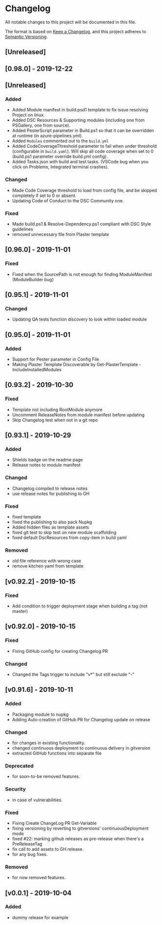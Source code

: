 # Changelog

All notable changes to this project will be documented in this file.

The format is based on [Keep a Changelog](https://keepachangelog.com/en/1.0.0/),
and this project adheres to [Semantic Versioning](https://semver.org/spec/v2.0.0.html).

## [Unreleased]

## [0.98.0] - 2019-12-22
## [Unreleased]

### Added

- Added Module manifest in build.psd1 template to fix issue resolving Project on linux.
- Added DSC Resources & Supporting modules (including one from PSGallery, one from source).
- Added PesterScript parameter in Build.ps1 so that it can be overridden at runtime (in azure-pipelines.yml).
- Added `Modules` commented out to the `build.yml`
- Added CodeCoverageThreshold parameter to fail when under threshold
  (configurable in `build.yaml`). Will skip all code coverage when set to 0
  (build.ps1 parameter override build.yml config).
- Added Tasks.json with build and test tasks.
  (VSCode bug when you click on Problems, Integrated terminal crashes).

### Changed

- Made Code Coverage threshold to load from config file, and be skipped completely if set to 0 or absent.
- Updating Code of Conduct to the DSC Community one.

### Fixed

- Made build.ps1 & Resolve-Dependency.ps1 compliant with DSC Style guidelines
- removed unnecessary file from Plaster template

## [0.96.0] - 2019-11-01

### Fixed

- Fixed when the SourcePath is not enough for finding ModuleManifest (ModuleBuilder bug)

## [0.95.1] - 2019-11-01

### Changed

- Updating QA tests function discovery to look within loaded module

## [0.95.0] - 2019-11-01

### Added

- Support for Pester parameter in Config File
- Making Plaster Template Discoverable by Get-PlasterTemplate -IncludeInstalledModules

## [0.93.2] - 2019-10-30

### Fixed

- Template not including RootModule anymore
- Uncomment ReleaseNotes from module manifest before updating
- Skip Changelog test when not in a git repo

## [0.93.1] - 2019-10-29

### Added

- Shields badge on the readme page
- Release notes to module manifest

### Changed

- Changelog compiled to release notes
- use release notes for publishing to GH

### Fixed

- fixed template
- fixed the publishing to also pack Nupkg
- Added hidden files as template assets
- fixed git test to skip test on new module scaffolding
- fixed default DscResources from copy-item in build yaml

### Removed

- old file reference with wrong case
- remove kitchen yaml from template

## [v0.92.2] - 2019-10-15

### Fixed

- Add condition to trigger deployment stage when building a tag (not master)

## [v0.92.0] - 2019-10-15

### Fixed

- Fixing GitHub config for creating Changelog PR

### Changed

- Changed the Tags trigger to include "v*" but still exclude "*-*"

## [v0.91.6] - 2019-10-11

### Added

- Packaging module to nupkg
- Adding Auto-creation of GitHub PR for Changelog update on release

### Changed

- for changes in existing functionality.
- changed continuous deployment to continuous delivery in gitversion
- extracted GitHub functions into separate file

### Deprecated

- for soon-to-be removed features.

### Security

- in case of vulnerabilities.

### Fixed

- Fixing Create ChangeLog PR Get-Variable
- fixing versioning by reverting to gitversions' continuousDeployment mode
- fixed #22: marking github releases as pre-release when there's a PreReleaseTag
- fix call to add assets to GH release.
- for any bug fixes.

### Removed

- for now removed features.

## [v0.0.1] - 2019-10-04

### Added

- dummy release for example
